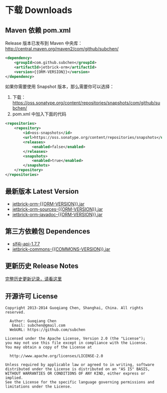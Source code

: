 下载 Downloads
=================


Maven 依赖 pom.xml
---------------------------------------

Release 版本已发布到 Maven 中央库： http://central.maven.org/maven2/com/github/subchen/

```xml
<dependency>
    <groupId>com.github.subchen</groupId>
    <artifactId>jetbrick-orm</artifactId>
    <version>{{ORM-VERSION}}</version>
</dependency>
```

如果你需要使用 Snapshot 版本，那么需要你可以选择：

1. 下载： https://oss.sonatype.org/content/repositories/snapshots/com/github/subchen/
2. pom.xml 中加入下面的代码

```xml
<repositories>
    <repository>
        <id>oss-snapshots</id>
        <url>https://oss.sonatype.org/content/repositories/snapshots</url>
        <releases>
            <enabled>false</enabled>
        </releases>
        <snapshots>
            <enabled>true</enabled>
        </snapshots>
    </repository>
</repositories>
```


最新版本 Latest Version
---------------------------------------

* [jetbrick-orm-{{ORM-VERSION}}.jar](http://search.maven.org/remotecontent?filepath=com/github/subchen/jetbrick-orm/{{ORM-VERSION}}/jetbrick-orm-{{ORM-VERSION}}.jar)
* [jetbrick-orm-sources-{{ORM-VERSION}}.jar](http://search.maven.org/remotecontent?filepath=com/github/subchen/jetbrick-orm/{{ORM-VERSION}}/jetbrick-orm-sources-{{ORM-VERSION}}.jar)
* [jetbrick-orm-javadoc-{{ORM-VERSION}}.jar](http://search.maven.org/remotecontent?filepath=com/github/subchen/jetbrick-orm/{{ORM-VERSION}}/jetbrick-orm-javadoc-{{ORM-VERSION}}.jar)


第三方依赖包 Dependences
---------------------------------------

* [slf4j-api-1.7.7](http://search.maven.org/remotecontent?filepath=org/slf4j/slf4j-api/1.7.7/slf4j-api-1.7.7.jar)
* [jetbrick-commons-{{COMMONS-VERSION}}.jar](http://search.maven.org/remotecontent?filepath=com/github/subchen/jetbrick-commons/{{COMMONS-VERSION}}/jetbrick-commons-{{COMMONS-VERSION}}.jar)


更新历史 Release Notes
---------------------------------------

[完整历史更新记录，请看这里](https://github.com/subchen/jetbrick-orm/releases)


开源许可 License
---------------------------------------

```
Copyright 2013-2014 Guoqiang Chen, Shanghai, China. All rights reserved.

  Author: Guoqiang Chen
   Email: subchen@gmail.com
  WebURL: https://github.com/subchen

Licensed under the Apache License, Version 2.0 (the "License");
you may not use this file except in compliance with the License.
You may obtain a copy of the License at

  http://www.apache.org/licenses/LICENSE-2.0

Unless required by applicable law or agreed to in writing, software
distributed under the License is distributed on an "AS IS" BASIS,
WITHOUT WARRANTIES OR CONDITIONS OF ANY KIND, either express or implied.
See the License for the specific language governing permissions and
limitations under the License.
```
